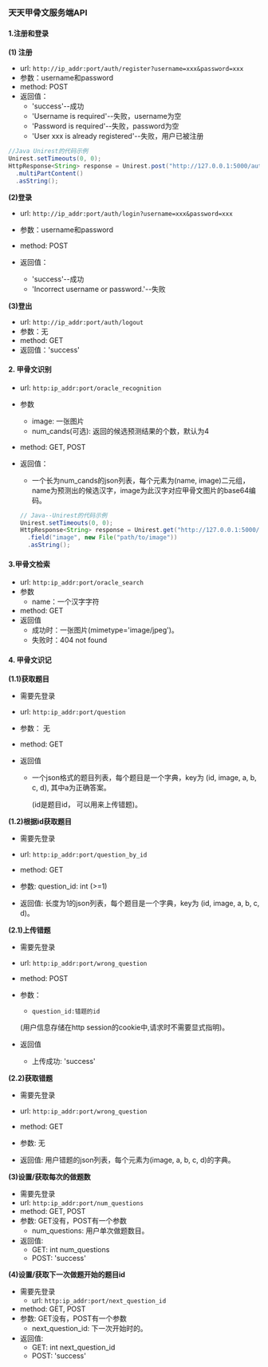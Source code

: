 ### 天天甲骨文服务端API

#### 1.注册和登录

**(1) 注册**

* url: ```http://ip_addr:port/auth/register?username=xxx&password=xxx```
* 参数：username和password
* method: POST
* 返回值：
    * 'success'--成功
  * 'Username is required'--失败，username为空
  * 'Password is required'--失败，password为空
  * 'User xxx is already registered'--失败，用户已被注册

```java
//Java Unirest的代码示例
Unirest.setTimeouts(0, 0);
HttpResponse<String> response = Unirest.post("http://127.0.0.1:5000/auth/register?username=xxx&password=xxx")
  .multiPartContent()
  .asString();
```



**(2)登录**

* url: ```http://ip_addr:port/auth/login?username=xxx&password=xxx```
* 参数：username和password
* method: POST
* 返回值：

  * 'success'--成功
  * 'Incorrect username or password.'--失败

**(3)登出**

* url: ```http://ip_addr:port/auth/logout```
* 参数：无
* method: GET
* 返回值：'success'

#### 2. 甲骨文识别

* url: ```http:ip_addr:port/oracle_recognition```

* 参数

  * image: 一张图片
  * num_cands(可选): 返回的候选预测结果的个数，默认为4
* method: GET, POST 
* 返回值：  
    * 一个长为num_cands的json列表，每个元素为(name, image)二元组，name为预测出的候选汉字，image为此汉字对应甲骨文图片的base64编码。

  ```java
  // Java--Unirest的代码示例
  Unirest.setTimeouts(0, 0);
  HttpResponse<String> response = Unirest.get("http://127.0.0.1:5000/oracle_recognition")
    .field("image", new File("path/to/image"))
    .asString();
  ```

#### 3.甲骨文检索

* url: ```http:ip_addr:port/oracle_search```
* 参数
  * name：一个汉字字符
* method: GET
* 返回值
  * 成功时：一张图片(mimetype='image/jpeg')。
  * 失败时：404 not found

#### 4. 甲骨文识记

**(1.1)获取题目**

* 需要先登录

* url: ```http:ip_addr:port/question```

* 参数： 无

* method: GET

* 返回值
  * 一个json格式的题目列表，每个题目是一个字典，key为 (id, image, a, b, c, d), 其中a为正确答案。

     (id是题目id， 可以用来上传错题)。
  
**(1.2)根据id获取题目**

* 需要先登录

* url: ```http:ip_addr:port/question_by_id```

* method: GET

* 参数: question_id: int (>=1)

* 返回值: 长度为1的json列表，每个题目是一个字典，key为 (id, image, a, b, c, d)。

**(2.1)上传错题**

* 需要先登录

* url: ```http:ip_addr:port/wrong_question```

* method: POST

* 参数：
  * 	question_id:错题的id

  (用户信息存储在http session的cookie中,请求时不需要显式指明)。

* 返回值

  * 上传成功: 'success'
  
**(2.2)获取错题**

* 需要先登录

* url: ```http:ip_addr:port/wrong_question```

* method: GET

* 参数: 无

* 返回值: 用户错题的json列表，每个元素为(image, a, b, c, d)的字典。


**(3)设置/获取每次的做题数**

* 需要先登录
* url: ```http:ip_addr:port/num_questions```
* method: GET, POST
* 参数: GET没有，POST有一个参数
  * num_questions: 用户单次做题数目。
* 返回值:
  * GET: int num_questions
  * POST: 'success'

**(4)设置/获取下一次做题开始的题目id**

* 需要先登录
  * url: ```http:ip_addr:port/next_question_id```
* method: GET, POST
* 参数: GET没有，POST有一个参数
  * next_question_id: 下一次开始时的。
* 返回值:
  * GET: int next_question_id
  * POST: 'success'